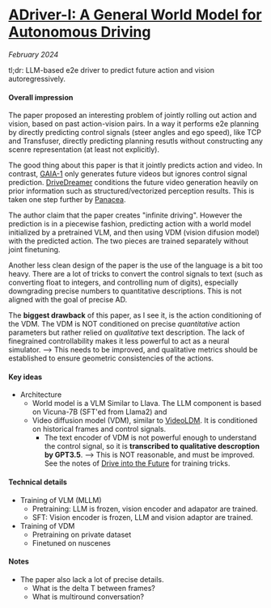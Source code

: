 # [ADriver-I: A General World Model for Autonomous Driving](https://arxiv.org/abs/2311.13549)

_February 2024_

tl;dr: LLM-based e2e driver to predict future action and vision autoregressively.

#### Overall impression
The paper proposed an interesting problem of jointly rolling out action and vision, based on past action-vision pairs. In a way it performs e2e planning by directly predicting control signals (steer angles and ego speed), like TCP and Transfuser, directly predicting planning resutls without constructing any scenre representation (at least not explicitly).

The good thing about this paper is that it jointly predicts action and video. In contrast, [GAIA-1](gaia_1.md) only generates future videos but ignores control signal prediction. [DriveDreamer](drive_dreamer.md) conditions the future video generation heavily on prior information such as structured/vectorized perception results. This is taken one step further by [Panacea](panacea.md).

The author claim that the paper creates "infinite driving". However the prediction is in a piecewise fashion, predicting action with a world model initialized by a pretrained VLM, and then using VDM (vision difusion model) with the predicted action. The two pieces are trained separately without joint finetuning.

Another less clean design of the paper is the use of the language is a bit too heavy. There are a lot of tricks to convert the control signals to text (such as converting float to integers, and controlling num of digits), especially downgrading precise numbers to quantitative descriptions. This is not aligned with the goal of precise AD.

The **biggest drawback** of this paper, as I see it, is the action conditioning of the VDM. The VDM is NOT conditioned on precise *quantitative* action parameters but rather relied on *qualitative* text description. The lack of finegrained controllability makes it less powerful to act as a neural simulator. --> This needs to be improved, and qualitative metrics should be established to ensure geometric consistencies of the actions. 

#### Key ideas
- Architecture
	- World model is a VLM Similar to Llava. The LLM component is based on Vicuna-7B (SFT'ed from Llama2) and 
	- Video diffusion model (VDM), similar to [VideoLDM](videoldm.md). It is conditioned on historical frames and control signals. 
		- The text encoder of VDM is not powerful enough to understand the control signal, so it is **transcribed to qualitative descroption by GPT3.5**. --> This is NOT reasonable, and must be improved. See the notes of [Drive into the Future](drive_wm.md) for training tricks.

#### Technical details
- Training of VLM (MLLM)
	- Pretraining: LLM is frozen, vision encoder and adapator are trained.
	- SFT: Vision encoder is frozen, LLM and vision adaptor are trained.
- Training of VDM
	- Pretraining on private dataset
	- Finetuned on nuscenes

#### Notes
- The paper also lack a lot of precise details.
	- What is the delta T between frames?
	- What is multiround conversation?
